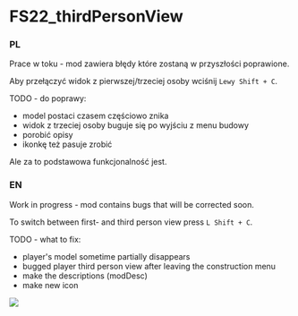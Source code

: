 # FS22_thirdPersonView

### PL
Prace w toku - mod zawiera błędy które zostaną w przyszłości poprawione.

Aby przełączyć widok z pierwszej/trzeciej osoby wciśnij `Lewy Shift + C`.

TODO - do poprawy:
* model postaci czasem częściowo znika
* widok z trzeciej osoby buguje się po wyjściu z menu budowy
* porobić opisy
* ikonkę też pasuje zrobić

Ale za to podstawowa funkcjonalność jest.

### EN
Work in progress - mod contains bugs that will be corrected soon.

To switch between first- and third person view press `L Shift + C`.

TODO - what to fix:
* player's model sometime partially disappears
* bugged player third person view after leaving the construction menu
* make the descriptions (modDesc)
* make new icon

<img src="https://abload.de/img/fsscreen_2021_12_26_0ypkui.png" align="center"/>
